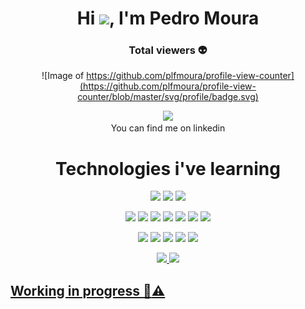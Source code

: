 <div align="center">
<h1>Hi <img src="https://raw.githubusercontent.com/kaueMarques/kaueMarques/master/hi.gif" height="30px">, I'm Pedro Moura</h1>

  ### Total viewers :alien:
![Image of https://github.com/plfmoura/profile-view-counter](https://github.com/plfmoura/profile-view-counter/blob/master/svg/profile/badge.svg)

<a href="https://www.linkedin.com/in/pedro-moura-48a29819a/"><img src="https://cdn.jsdelivr.net/gh/devicons/devicon/icons/linkedin/linkedin-original-wordmark.svg" width="120px"/></a><br>
  You can find me on linkedin
  
</div>



<div style="display: inline_block" align="center">
  
  Technologies i've learning
===========================
  
  <a href="#"><img src="https://img.shields.io/badge/HTML5-E34F26?style=for-the-badge&logo=html5&logoColor=white"></a>
  <a href="#"><img src="https://img.shields.io/badge/CSS3-1572B6?style=for-the-badge&logo=css3&logoColor=white"></a>
  <a href="#"><img src="https://img.shields.io/badge/JavaScript-323330?style=for-the-badge&logo=javascript&logoColor=F7DF1E"></a>
  
  <a href="#"><img src="https://img.shields.io/badge/React-20232A?style=for-the-badge&logo=react&logoColor=61DAFB" width="15%"></a>
  <a href="#"><img src="https://img.shields.io/badge/Material%20UI-007FFF?style=for-the-badge&logo=mui&logoColor=white"></a>
  <a href="#"><img src="https://img.shields.io/badge/Bootstrap-563D7C?style=for-the-badge&logo=bootstrap&logoColor=white"></a>
  <a href="#"><img src="https://img.shields.io/badge/Angular-DD0031?style=for-the-badge&logo=angular&logoColor=white"></a> 
  <a href="#"><img src="https://img.shields.io/badge/Vercel-000000?style=for-the-badge&logo=vercel&logoColor=white"></a>
  <a href="#"><img src="https://img.shields.io/badge/GIT-E44C30?style=for-the-badge&logo=git&logoColor=white"></a>
  <a href="#"><img src="https://img.shields.io/badge/GitHub-100000?style=for-the-badge&logo=github&logoColor=white"></a>
  
  <a href="#"><img src="https://img.shields.io/badge/Trello-0052CC?style=for-the-badge&logo=trello&logoColor=white"></a>
  <a href="#"><img src="https://img.shields.io/badge/Figma-F24E1E?style=for-the-badge&logo=figma&logoColor=white"></a>
  <a href="#"><img src="https://img.shields.io/badge/Codewars-B1361E?style=for-the-badge&logo=Codewars&logoColor=white"></a>
  <a href="#"><img src="https://img.shields.io/badge/Canva-%2300C4CC.svg?&style=for-the-badge&logo=Canva&logoColor=white"></a>
  <a href="#"><img src="https://img.shields.io/badge/Adobe%20Photoshop-31A8FF?style=for-the-badge&logo=Adobe%20Photoshop&logoColor=black"></a>
  
  
  
</div>

<div align="center">
  <a href="https://github.com/plfmoura"/>
  <!-- <img 
    height="180em" 
    src="https://github-readme-stats.vercel.app/api?username=plfmoura&show_icons=true&theme=github_dark&count_private=true&include_all_commits=true"
  /> -->
  <img height="180em" src="https://github-readme-stats.vercel.app/api?username=plfmoura&show_icons=true&theme=github_dark&count_private=true&include_all_commits=false"/>
  <img height="180em" src="https://github-readme-stats.vercel.app/api/top-langs/?username=plfmoura&layout=compact&langs_count=16&theme=github_dark"/>
</div>

## </p> Working in progress :hammer::warning:

